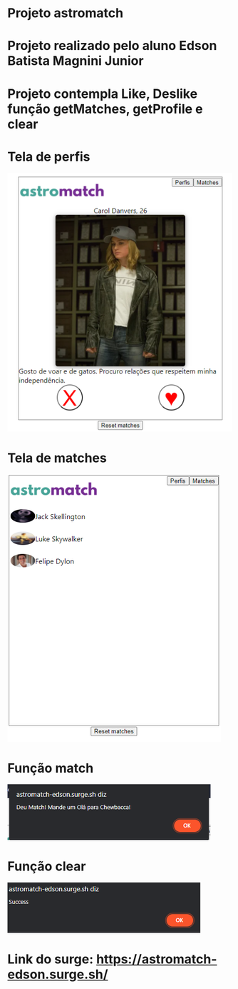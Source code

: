 # Projeto astromatch
# Projeto realizado pelo aluno Edson Batista Magnini Junior 
# Projeto contempla Like, Deslike função getMatches, getProfile e clear 
# Tela de perfis
![image](src/img/profile.PNG)
# Tela de matches
![image](src/img/matches.PNG)
# Função match
![image](src/img/match.PNG)
# Função clear
![image](src/img/clear.PNG)
# Link do surge: https://astromatch-edson.surge.sh/
